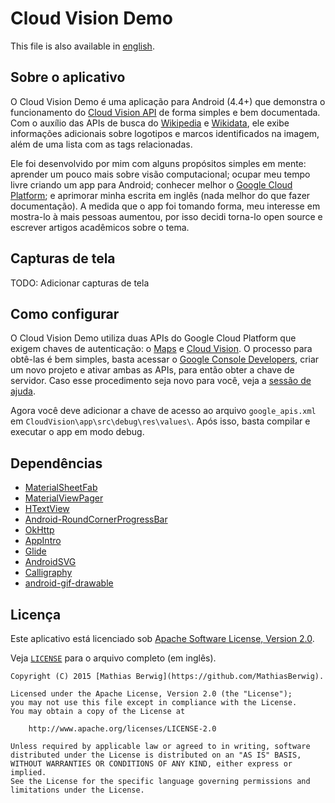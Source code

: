 # Cloud Vision Demo

This file is also available in [english](README.md).

## Sobre o aplicativo

O Cloud Vision Demo é uma aplicação para Android (4.4+) que demonstra o funcionamento do [Cloud Vision API](https://cloud.google.com/vision/) de forma simples e bem documentada. Com o auxílio das APIs de busca do [Wikipedia](https://pt.wikipedia.org/w/api.php) e [Wikidata](https://query.wikidata.org/), ele exibe informações adicionais sobre logotipos e marcos identificados na imagem, além de uma lista com as tags relacionadas.

Ele foi desenvolvido por mim com alguns propósitos simples em mente: aprender um pouco mais sobre visão computacional; ocupar meu tempo livre criando um app para Android; conhecer melhor o [Google Cloud Platform](https://cloud.google.com/); e aprimorar minha escrita em inglês (nada melhor do que fazer documentação). A medida que o app foi tomando forma, meu interesse em mostra-lo à mais pessoas aumentou, por isso decidi torna-lo open source e escrever artigos acadêmicos sobre o tema. 

## Capturas de tela
TODO: Adicionar capturas de tela

## Como configurar

O Cloud Vision Demo utiliza duas APIs do Google Cloud Platform que exigem chaves de autenticação: o [Maps](https://developers.google.com/maps/documentation/android-api/?hl=pt-br) e [Cloud Vision](https://cloud.google.com/vision/). O processo para obtê-las é bem simples, basta acessar o [Google Console Developers](https://console.developers.google.com/), criar um novo projeto e ativar ambas as APIs, para então obter a chave de servidor. Caso esse procedimento seja novo para você, veja a [sessão de ajuda](https://support.google.com/cloud/).

Agora você deve adicionar a chave de acesso ao arquivo `google_apis.xml` em `CloudVision\app\src\debug\res\values\`. Após isso, basta compilar e executar o app em modo debug.

## Dependências

 - [MaterialSheetFab](https://github.com/gowong/material-sheet-fab)
 - [MaterialViewPager](https://github.com/florent37/MaterialViewPager)
 - [HTextView](https://github.com/hanks-zyh/HTextView)
 - [Android-RoundCornerProgressBar](https://github.com/akexorcist/Android-RoundCornerProgressBar)
 - [OkHttp](https://github.com/square/okhttp)
 - [AppIntro](https://github.com/PaoloRotolo/AppIntro)
 - [Glide](https://github.com/bumptech/glide)
 - [AndroidSVG](https://github.com/BigBadaboom/androidsvg)
 - [Calligraphy](https://github.com/chrisjenx/Calligraphy)
 - [android-gif-drawable](https://github.com/koral--/android-gif-drawable)

## Licença

Este aplicativo está licenciado sob [Apache Software License, Version 2.0](http://www.apache.org/licenses/LICENSE-2.0).

Veja [`LICENSE`](LICENSE) para o arquivo completo (em inglês).

    Copyright (C) 2015 [Mathias Berwig](https://github.com/MathiasBerwig).
    
    Licensed under the Apache License, Version 2.0 (the "License");
    you may not use this file except in compliance with the License.
    You may obtain a copy of the License at
    
        http://www.apache.org/licenses/LICENSE-2.0
    
    Unless required by applicable law or agreed to in writing, software
    distributed under the License is distributed on an "AS IS" BASIS,
    WITHOUT WARRANTIES OR CONDITIONS OF ANY KIND, either express or implied.
    See the License for the specific language governing permissions and
    limitations under the License.